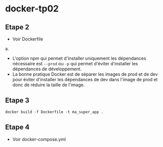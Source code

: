 # docker-tp02
## Etape 2
- Voir Dockerfile

a.
- L'option npm qui permet d'installer uniquement les dépendances nécessaire est ``--prod`` ou ``-p`` qui permet d'éviter d'installer les dépendances de développement.
- La bonne pratique Docker est de séparer les images de prod et de dev pour éviter d'installer les dépendances de dev dans l'image de prod et donc de réduire la taille de l'image.

## Etape 3
```
docker build -f Dockerfile -t ma_super_app .
```

## Etape 4
- Voir docker-compose.yml
